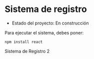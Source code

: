 <h1> Sistema de registro </h1>  

- Estado del proyecto: En construcción

Para ejecutar el sistema, debes poner:

```npm install react```

Sistema de Registro 2
